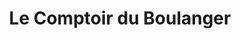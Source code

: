 ---
title: "Le Comptoir du Boulanger"
url: /sainte-radegonde/le-comptoir-du-boulanger/
shop: Bäckerei
---